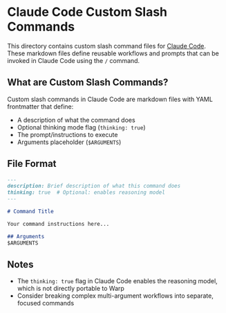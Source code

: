 # Claude Code Custom Slash Commands

This directory contains custom slash command files for [Claude Code](https://claude.ai/download). These markdown files define reusable workflows and prompts that can be invoked in Claude Code using the `/` command.

## What are Custom Slash Commands?

Custom slash commands in Claude Code are markdown files with YAML frontmatter that define:
- A description of what the command does
- Optional thinking mode flag (`thinking: true`)
- The prompt/instructions to execute
- Arguments placeholder (`$ARGUMENTS`)

## File Format

```markdown
---
description: Brief description of what this command does
thinking: true  # Optional: enables reasoning model
---

# Command Title

Your command instructions here...

## Arguments
$ARGUMENTS
```

## Notes

- The `thinking: true` flag in Claude Code enables the reasoning model, which is not directly portable to Warp
- Consider breaking complex multi-argument workflows into separate, focused commands
